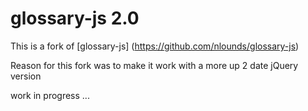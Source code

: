 # glossary-js 2.0
This is a fork of [glossary-js] (https://github.com/nlounds/glossary-js)

Reason for this fork was to make it work with a more up 2 date jQuery version


work in progress ...
